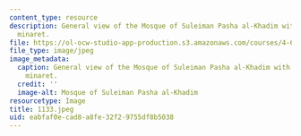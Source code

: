```yaml
---
content_type: resource
description: General view of the Mosque of Suleiman Pasha al-Khadim with its distinctive
  minaret.
file: https://ol-ocw-studio-app-production.s3.amazonaws.com/courses/4-615-the-architecture-of-cairo-spring-2002/eabfaf0ecad8a8fe32f29755df8b5038_1133.jpeg
file_type: image/jpeg
image_metadata:
  caption: General view of the Mosque of Suleiman Pasha al-Khadim with its distinctive
    minaret.
  credit: ''
  image-alt: Mosque of Suleiman Pasha al-Khadim
resourcetype: Image
title: 1133.jpeg
uid: eabfaf0e-cad8-a8fe-32f2-9755df8b5038
---
```

